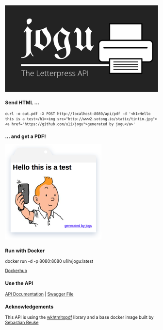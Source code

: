 ![](https://raw.githubusercontent.com/u1i/jogu/master/img/jogu5.png)


### Send HTML ...
`curl -o out.pdf -X POST http://localhost:8080/api/pdf -d '<h1>Hello this is a test</h1><img src="http://www2.sotong.io/static/tintin.jpg"><a href="https://github.com/u1i/jogu">generated by jogu</a>'`

### ... and get a PDF!

![](https://raw.githubusercontent.com/u1i/jogu/master/img/jogu3.png)

### Run with Docker

docker run -d -p 8080:8080 u1ih/jogu:latest

[Dockerhub](https://hub.docker.com/r/u1ih/jogu/)

### Use the API

[API Documentation](http://jogu.sotong.io/docs/) | [Swagger File](swagger.json)

### Acknowledgements 

This API is using the [wkhtmltopdf](https://wkhtmltopdf.org/) library and a base docker image built by [Sebastian Beuke](https://github.com/madnight/docker-alpine-wkhtmltopdf)

